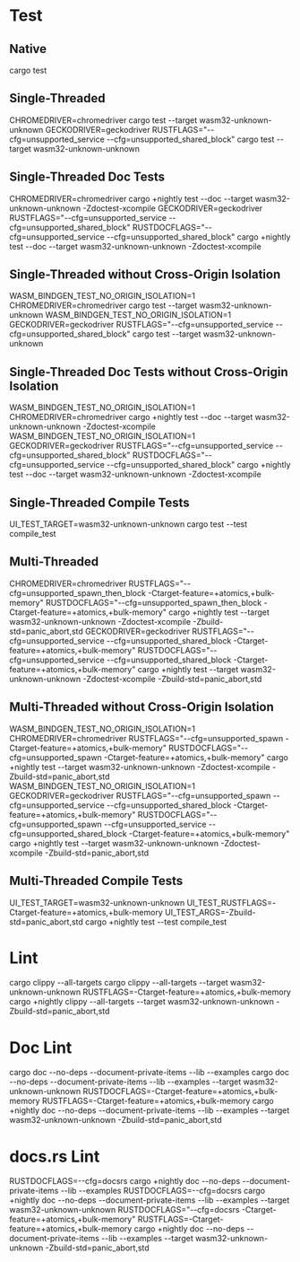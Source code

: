 # Test

## Native
cargo test

## Single-Threaded
CHROMEDRIVER=chromedriver cargo test --target wasm32-unknown-unknown
GECKODRIVER=geckodriver RUSTFLAGS="--cfg=unsupported_service --cfg=unsupported_shared_block" cargo test --target wasm32-unknown-unknown

## Single-Threaded Doc Tests
CHROMEDRIVER=chromedriver cargo +nightly test --doc --target wasm32-unknown-unknown -Zdoctest-xcompile
GECKODRIVER=geckodriver RUSTFLAGS="--cfg=unsupported_service --cfg=unsupported_shared_block" RUSTDOCFLAGS="--cfg=unsupported_service --cfg=unsupported_shared_block" cargo +nightly test --doc --target wasm32-unknown-unknown -Zdoctest-xcompile

## Single-Threaded without Cross-Origin Isolation

WASM_BINDGEN_TEST_NO_ORIGIN_ISOLATION=1 CHROMEDRIVER=chromedriver cargo test --target wasm32-unknown-unknown
WASM_BINDGEN_TEST_NO_ORIGIN_ISOLATION=1 GECKODRIVER=geckodriver RUSTFLAGS="--cfg=unsupported_service --cfg=unsupported_shared_block" cargo test --target wasm32-unknown-unknown

## Single-Threaded Doc Tests without Cross-Origin Isolation

WASM_BINDGEN_TEST_NO_ORIGIN_ISOLATION=1 CHROMEDRIVER=chromedriver cargo +nightly test --doc --target wasm32-unknown-unknown -Zdoctest-xcompile
WASM_BINDGEN_TEST_NO_ORIGIN_ISOLATION=1 GECKODRIVER=geckodriver RUSTFLAGS="--cfg=unsupported_service --cfg=unsupported_shared_block" RUSTDOCFLAGS="--cfg=unsupported_service --cfg=unsupported_shared_block" cargo +nightly test --doc --target wasm32-unknown-unknown -Zdoctest-xcompile

## Single-Threaded Compile Tests

UI_TEST_TARGET=wasm32-unknown-unknown cargo test --test compile_test

## Multi-Threaded

CHROMEDRIVER=chromedriver RUSTFLAGS="--cfg=unsupported_spawn_then_block -Ctarget-feature=+atomics,+bulk-memory" RUSTDOCFLAGS="--cfg=unsupported_spawn_then_block -Ctarget-feature=+atomics,+bulk-memory" cargo +nightly test --target wasm32-unknown-unknown -Zdoctest-xcompile -Zbuild-std=panic_abort,std
GECKODRIVER=geckodriver RUSTFLAGS="--cfg=unsupported_service --cfg=unsupported_shared_block -Ctarget-feature=+atomics,+bulk-memory" RUSTDOCFLAGS="--cfg=unsupported_service --cfg=unsupported_shared_block -Ctarget-feature=+atomics,+bulk-memory" cargo +nightly test --target wasm32-unknown-unknown -Zdoctest-xcompile -Zbuild-std=panic_abort,std

## Multi-Threaded without Cross-Origin Isolation

WASM_BINDGEN_TEST_NO_ORIGIN_ISOLATION=1 CHROMEDRIVER=chromedriver RUSTFLAGS="--cfg=unsupported_spawn -Ctarget-feature=+atomics,+bulk-memory" RUSTDOCFLAGS="--cfg=unsupported_spawn -Ctarget-feature=+atomics,+bulk-memory" cargo +nightly test --target wasm32-unknown-unknown -Zdoctest-xcompile -Zbuild-std=panic_abort,std
WASM_BINDGEN_TEST_NO_ORIGIN_ISOLATION=1 GECKODRIVER=geckodriver RUSTFLAGS="--cfg=unsupported_spawn --cfg=unsupported_service --cfg=unsupported_shared_block -Ctarget-feature=+atomics,+bulk-memory" RUSTDOCFLAGS="--cfg=unsupported_spawn --cfg=unsupported_service --cfg=unsupported_shared_block -Ctarget-feature=+atomics,+bulk-memory" cargo +nightly test --target wasm32-unknown-unknown -Zdoctest-xcompile -Zbuild-std=panic_abort,std

## Multi-Threaded Compile Tests

UI_TEST_TARGET=wasm32-unknown-unknown UI_TEST_RUSTFLAGS=-Ctarget-feature=+atomics,+bulk-memory UI_TEST_ARGS=-Zbuild-std=panic_abort,std cargo +nightly test --test compile_test

# Lint
cargo clippy --all-targets
cargo clippy --all-targets --target wasm32-unknown-unknown
RUSTFLAGS=-Ctarget-feature=+atomics,+bulk-memory cargo +nightly clippy --all-targets --target wasm32-unknown-unknown -Zbuild-std=panic_abort,std

# Doc Lint
cargo doc --no-deps --document-private-items --lib --examples
cargo doc --no-deps --document-private-items --lib --examples --target wasm32-unknown-unknown
RUSTDOCFLAGS=-Ctarget-feature=+atomics,+bulk-memory RUSTFLAGS=-Ctarget-feature=+atomics,+bulk-memory cargo +nightly doc --no-deps --document-private-items --lib --examples --target wasm32-unknown-unknown -Zbuild-std=panic_abort,std

# docs.rs Lint
RUSTDOCFLAGS=--cfg=docsrs cargo +nightly doc --no-deps --document-private-items --lib --examples
RUSTDOCFLAGS=--cfg=docsrs cargo +nightly doc --no-deps --document-private-items --lib --examples --target wasm32-unknown-unknown
RUSTDOCFLAGS="--cfg=docsrs -Ctarget-feature=+atomics,+bulk-memory" RUSTFLAGS=-Ctarget-feature=+atomics,+bulk-memory cargo +nightly doc --no-deps --document-private-items --lib --examples --target wasm32-unknown-unknown -Zbuild-std=panic_abort,std
